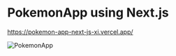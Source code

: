 # PokemonApp using Next.js

https://pokemon-app-next-js-xi.vercel.app/

![PokemonApp](https://user-images.githubusercontent.com/63264620/234700320-cf9a30d5-0b39-4e51-8b13-5ad572526384.png)
